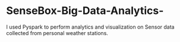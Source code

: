 # SenseBox-Big-Data-Analytics-
I used Pyspark to perform analytics and visualization on Sensor data collected from personal weather stations.
